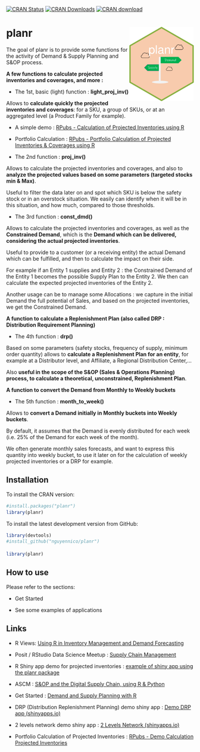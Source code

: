 <!-- badges: start -->

[![CRAN Status](https://www.r-pkg.org/badges/version/planr)](https://cran.r-project.org/package=planr) [![CRAN Downloads](https://cranlogs.r-pkg.org/badges/grand-total/planr)](https://cranlogs.r-pkg.org/badges/grand-total/planr) [![CRAN download](https://cranlogs.r-pkg.org/badges/planr)](https://cran.r-project.org/package=planr)

<!-- badges: end -->

<!-- README.md is generated from README.Rmd. Please edit that file -->

# planr <img src="man/figures/logo.png" align="right" height="200"/>

The goal of planr is to provide some functions for the activity of Demand & Supply Planning and S&OP process.

**A few functions to calculate projected inventories and coverages, and more :**

-   The 1st, basic (light) function : **light_proj_inv()**

Allows to **calculate quickly the projected inventories and coverages**: for a SKU, a group of SKUs, or at an aggregated level (a Product Family for example).

-   A simple demo : [RPubs - Calculation of Projected Inventories using R](https://rpubs.com/nikonguyen/light_proj_inv_simple_demo)

-   Portfolio Calculation : [RPubs - Portfolio Calculation of Projected Inventories & Coverages using R](https://rpubs.com/nikonguyen/light_proj_inv_portfolio_demo)

-   The 2nd function : **proj_inv()**

Allows to calculate the projected inventories and coverages, and also to **analyze the projected values based on some parameters (targeted stocks min & Max)**.

Useful to filter the data later on and spot which SKU is below the safety stock or in an overstock situation. We easily can identify when it will be in this situation, and how much, compared to those thresholds.

-   The 3rd function : **const_dmd()**

Allows to calculate the projected inventories and coverages, as well as the **Constrained Demand**, which is the **Demand which can be delivered, considering the actual projected inventories**.

Useful to provide to a customer (or a receiving entity) the actual Demand which can be fulfilled, and then to calculate the impact on their side.

For example if an Entity 1 supplies and Entity 2 : the Constrained Demand of the Entity 1 becomes the possible Supply Plan to the Entity 2. We then can calculate the expected projected inventories of the Entity 2.

Another usage can be to manage some Allocations : we capture in the initial Demand the full potential of Sales, and based on the projected inventories, we get the Constrained Demand.

**A function to calculate a Replenishment Plan (also called DRP : Distribution Requirement Planning)**

-   The 4th function : **drp()**

Based on some parameters (safety stocks, frequency of supply, minimum order quantity) allows to **calculate a Replenishment Plan for an entity**, for example at a Distributor level, and Affiliate, a Regional Distribution Center,...

Also **useful in the scope of the S&OP (Sales & Operations Planning) process, to calculate a theoretical, unconstrained, Replenishment Plan**.

**A function to convert the Demand from Monthly to Weekly buckets**

-   The 5th function : **month_to_week()**

Allows to **convert a Demand initially in Monthly buckets into Weekly buckets**.

By default, it assumes that the Demand is evenly distributed for each week (i.e. 25% of the Demand for each week of the month).

We often generate monthly sales forecasts, and want to express this quantity into weekly bucket, to use it later on for the calculation of weekly projected inventories or a DRP for example.

## Installation

To install the CRAN version:

``` r
#install.packages("planr")
library(planr)
```

To install the latest development version from GitHub:

``` r
library(devtools)
#install_github("nguyennico/planr")

library(planr)
```

## How to use

Please refer to the sections:

-   Get Started

-   See some examples of applications

## Links

-   R Views: [Using R in Inventory Management and Demand Forecasting](https://rviews.rstudio.com/2022/10/20/projected-inventory-calculations-using-r-1/)

-   Posit / RStudio Data Science Meetup : [Supply Chain Management](https://www.youtube.com/watch?v=rzs6aSr4XoU)

-   R Shiny app demo for projected inventories : [example of shiny app using the planr package](https://niconguyen.shinyapps.io/Projected_Inventories/)

-   ASCM : [S&OP and the Digital Supply Chain, using R & Python](https://www.ascm.org/ascm-insights/sop-and-the-digital-supply-chain/)

-   Get Started : [Demand and Supply Planning with R](https://rpubs.com/nikonguyen/972907)

-   DRP (Distribution Replenishment Planning) demo shiny app : [Demo DRP app (shinyapps.io)](https://niconguyen.shinyapps.io/DRP_Simulation_app/)

-   2 levels network demo shiny app : [2 Levels Network (shinyapps.io)](https://niconguyen.shinyapps.io/Two_Levels_Network/)

-   Portfolio Calculation of Projected Inventories : [RPubs - Demo Calculation Projected Inventories](https://rpubs.com/nikonguyen/projected_inventories_demo)
